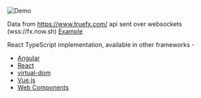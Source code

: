 ![Demo](https://github.com/paulhoughton/fx/blob/gh-pages/demo.gif)

Data from https://www.truefx.com/ api sent over websockets (wss://fx.now.sh) [Example](http://output.jsbin.com/sekeyekaji)

React TypeScript implementation, available in other frameworks -
* [Angular](https://github.com/paulhoughton/fx/tree/angular)
* [React](https://github.com/paulhoughton/fx/tree/react)
* [virtual-dom](https://github.com/paulhoughton/fx/tree/virtual-dom)
* [Vue.js](https://github.com/paulhoughton/fx/tree/vuejs)
* [Web Components](https://github.com/paulhoughton/fx/tree/webcomponents)
